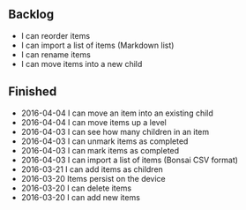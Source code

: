 
## Backlog

  - I can reorder items
  - I can import a list of items (Markdown list)
  - I can rename items
  - I can move items into a new child

## Finished

  - 2016-04-04 I can move an item into an existing child
  - 2016-04-04 I can move items up a level
  - 2016-04-03 I can see how many children in an item
  - 2016-04-03 I can unmark items as completed
  - 2016-04-03 I can mark items as completed
  - 2016-04-03 I can import a list of items (Bonsai CSV format)
  - 2016-03-21 I can add items as children
  - 2016-03-20 Items persist on the device
  - 2016-03-20 I can delete items
  - 2016-03-20 I can add new items
